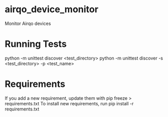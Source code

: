 # airqo_device_monitor
Monitor Airqo devices

# Running Tests
python -m unittest discover <test_directory>
python -m unittest discover -s <test_directory> -p <test_name>

# Requirements
If you add a new requirement, update them with pip freeze > requirements.txt
To install new requirements, run pip install -r requirements.txt
